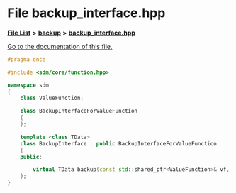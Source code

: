 
# File backup\_interface.hpp

[**File List**](files.md) **>** [**backup**](dir_803cd76b7b48fbc4f6eb3babc1175d51.md) **>** [**backup\_interface.hpp**](backup__interface_8hpp.md)

[Go to the documentation of this file.](backup__interface_8hpp.md) 


````cpp
#pragma once

#include <sdm/core/function.hpp>

namespace sdm
{
    class ValueFunction;

    class BackupInterfaceForValueFunction
    {
    };

    template <class TData>
    class BackupInterface : public BackupInterfaceForValueFunction
    {
    public:

        virtual TData backup(const std::shared_ptr<ValueFunction>& vf, const std::shared_ptr<State>& state, const std::shared_ptr<Action>& action, number t) = 0;
    };
}
````

